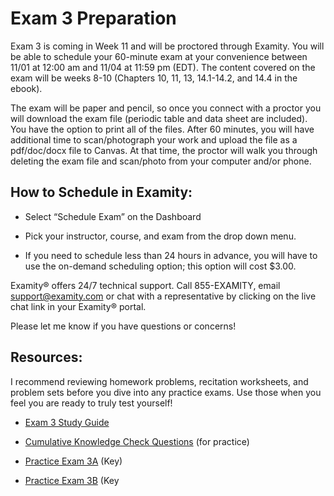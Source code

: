 # Exam 3 Preparation

Exam 3 is coming in Week 11 and will be proctored through Examity.  You will be able to schedule your 60-minute exam at your convenience between 11/01 at 12:00 am and 11/04 at 11:59 pm (EDT).  The content covered on the exam will be weeks 8-10 (Chapters 10, 11, 13, 14.1-14.2, and 14.4 in the ebook).     

The exam will be paper and pencil, so once you connect with a proctor you will download the exam file (periodic table and data sheet are included).  You have the option to print all of the files. After 60 minutes, you will have additional time to scan/photograph your work and upload the file as a pdf/doc/docx file to Canvas.  At that time, the proctor will walk you through deleting the exam file and scan/photo from your computer and/or phone.

## How to Schedule in Examity:

* Select “Schedule Exam” on the Dashboard

* Pick your instructor, course, and exam from the drop down menu.

* If you need to schedule less than 24 hours in advance, you will have to use the on-demand scheduling option; this option will cost $3.00.


Examity® offers 24/7 technical support.   Call 855-EXAMITY, email support@examity.com or chat with a representative by clicking on the live chat link in your Examity® portal.

Please let me know if you have questions or concerns!


## Resources:
I recommend reviewing homework problems, recitation worksheets, and problem sets before you dive into any practice exams.  Use those when you feel you are ready to truly test yourself!

* [Exam 3 Study Guide](https://media.ed.science.psu.edu/sites/media/ed/files/documents/exam_3_study_guide_f17wc.pdf)

* [Cumulative Knowledge Check Questions](https://psu.instructure.com/courses/1866869/quizzes/3269000) (for practice)

* [Practice Exam 3A](https://media.ed.science.psu.edu/sites/media/ed/files/documents/chem_110_practice_exam_3awc.pdf) (Key)

* [Practice Exam 3B](https://media.ed.science.psu.edu/sites/media/ed/files/documents/chem_110_practice_exam_3b_wc.pdf) (Key